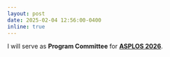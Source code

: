 ```yaml
---
layout: post
date: 2025-02-04 12:56:00-0400
inline: true
---
```


<!-- Our paper has been accepeted at <strong><a href="https://hpca-conf.org/2025/">HPCA 2025</a></strong>. -->
I will serve as <strong>Program Committee</strong> for <strong><a href="https://www.asplos-conference.org/asplos2026/cfp/">ASPLOS 2026</a></strong>.